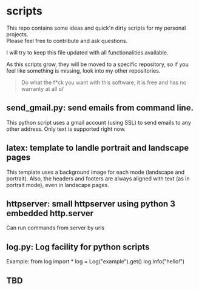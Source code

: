 # scripts

This repo contains some ideas and  quick'n dirty scripts for my personal projects.  
Please feel free to contribute and ask questions.

I will try to keep this file updated with all functionalities available.

As this scripts grow, they will be moved to a specific repository, so if you feel like something is missing, look into my other repositories.

> Do what the f*ck you want with this software, it is free and has no warranty at all o/


## send_gmail.py: send emails from command line.
This python script uses a gmail account (using SSL) to send emails to any other address.
Only text is supported right now.

## latex: template to landle portrait and landscape pages
This template uses a background image for each mode (landscape and portrait).
Also, the headers and footers are always aligned with text (as in portrait mode), even in landscape pages.

## httpserver: small httpserver using python 3 embedded http.server
Can run commands from server by urls

## log.py: Log facility for python scripts
Example:
	from log import *
	log = Log("example").get()
	log.info("hello!")

## TBD 
